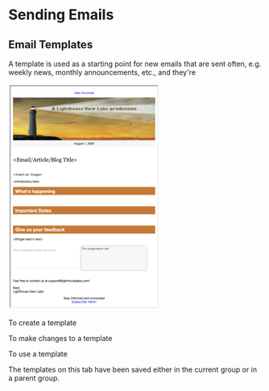 # Sending Emails

<span id="gv-3send-6templates"></span>
## Email Templates

A template is used as a starting point for new emails that are sent often, e.g. weekly news, monthly announcements, etc., 
and they're 


<img src="/docimages/lighthouse-email-template.png" height="450">

To create a template

To make changes to a template

To use a template


The templates on this tab
have been saved either in the current group or in a parent group.  
